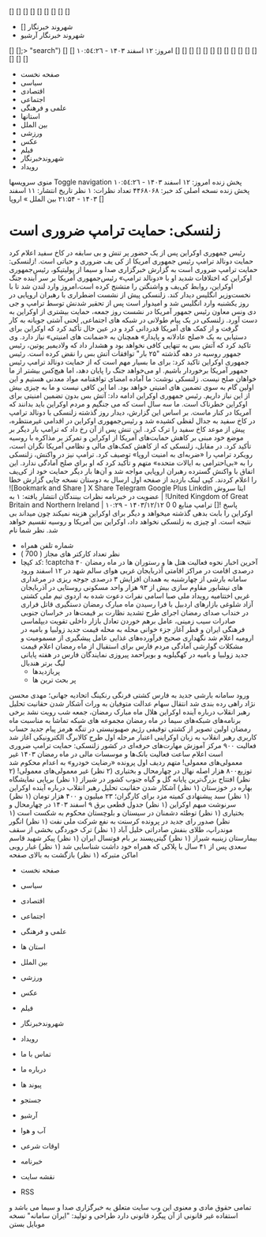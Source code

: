 []
[] [] [] [] [] []   [] []
  * [] شهروند خبرنگار
  * شهروند خبرنگار آرشیو


[]
[];> "search")
[] []
امروز: ۱۲ اسفند ۱۴۰۳ - ١٠:٥٤:٢٦ 
[] [] [] [] [] []   []
[] [] [] [] [] []   []
[]
  * صفحه نخست
  *  سیاسی 
  *  اقتصادی 
  *  اجتماعی 
  *  علمی و فرهنگی 
  * استانها
  * بین الملل
  *  ورزشی 
  *  عکس 
  *  فیلم 
  *  شهروندخبرنگار 
  *  رویداد 


منوی سرویسها Toggle navigation 
 پخش زنده 
امروز: ۱۲ اسفند ۱۴۰۳ - ١٠:٥٤:٢٦ 
 پخش زنده 
نسخه اصلی
کد خبر: ۴۴۶۸۰۶۸ 
تعداد نظرات: ۱ نظر
تاریخ انتشار: ۱۱ اسفند ۱۴۰۳ - ۲۱:۵۴ 
بین الملل » اروپا
[]
#  زلنسکی: حمایت ترامپ ضروری است 
رئیس جمهوری اوکراین پس از یک حضور پر تنش و بی سابقه در کاخ سفید اعلام کرد حمایت دونالد ترامپ رئیس جمهوری آمریکا از کی یف ضروری و حیاتی است.
!زلنسکی: حمایت ترامپ ضروری است
به گزارش خبرگزاری صدا و سیما از پولیتیکو، رئیس‌جمهوری اوکراین که اختلافات شدید او با «دونالد ترامپ» رئیس‌جمهوری آمریکا بر سر آینده جنگ اوکراین، روابط کی‌یف و واشنگتن را متشنج کرده است،امروز وارد لندن شد تا با نخست‌وزیر انگلیس دیدار کند.
زلنسکی پیش از نشست اضطراری با رهبران اروپایی در روز یکشنبه وارد انگلیس شد و امیدوار است پس از تحقیر شدنش توسط ترامپ و جی دی ونس معاون رئیس جمهور آمریکا در نشست روز جمعه، حمایت بیشتری از اوکراین به دست آورد.
زلنسکی در یک پیام طولانی در شبکه های اجتماعی, لحنی آشتی جویانه به کار گرفت و از کمک های آمریکا قدردانی کرد و در عین حال تأکید کرد که اوکراین برای دستیابی به یک «صلح عادلانه و پایدار» همچنان به «ضمانت های امنیتی» نیاز دارد.
وی تاکید کرد که آتش بس به تنهایی کافی نخواهد بود و هشدار داد که ولادیمیر پوتین، رئیس جمهور روسیه در دهه گذشته "۲۵ بار" توافقات آتش بس را نقض کرده است.
رئیس جمهوری اوکراین تاکید کرد: برای ما بسیار مهم است که از حمایت دونالد ترامپ رئیس جمهور آمریکا برخوردار باشیم. او می‌خواهد جنگ را پایان دهد، اما هیچ‌کس بیشتر از ما خواهان صلح نیست.
زلنسکی نوشت: ما آماده امضای توافقنامه مواد معدنی هستیم و این اولین گام به سوی تضمین های امنیتی خواهد بود. اما این کافی نیست و ما به چیزی بیش از این نیاز داریم.
رئیس جمهوری اوکراین ادامه داد: آتش بس بدون تضمین امنیتی برای اوکراین خطرناک است. ما سه سال است که می جنگیم و مردم اوکراین باید بدانند که آمریکا در کنار ماست.
بر اساس این گزارش، دیدار روز گذشته زلنسکی با دونالد ترامپ در کاخ سفید به جدال لفظی کشیده شد و رئیس‌جمهوری اوکراین در اقدامی غیرمنتظره، پیش از موعد کاخ سفید را ترک کرد.
این تنش پس از آن رخ داد که ترامپ بار دیگر بر موضع خود مبنی بر کاهش حمایت‌های آمریکا از اوکراین و تمرکز بر مذاکره با روسیه تأکید کرد.
در مقابل، زلنسکی که از کاهش کمک‌های مالی و نظامی آمریکا نگران است، رویکرد ترامپ را «ضربه‌ای به امنیت اروپا» توصیف کرد.
ترامپ نیز در واکنش، زلنسکی را به «بی‌احترامی به ایالات متحده» متهم و تأکید کرد که او برای صلح آمادگی ندارد.
این اتفاق با واکنش گسترده رهبران اروپایی مواجه شد و آن‌ها بار دیگر حمایت خود از کی‌یف را اعلام کردند.
کپی لینک 
بازدید از صفحه اول
ارسال به دوستان
نسخه چاپی
گزارش خطا
 ![Bookmark and Share ]
X Share 
Telegram Google Plus Linkdin
 ایتا   سروش 
عضویت در خبرنامه
نظرات بینندگان
انتشار یافته: ۱
به
| 
!United Kingdom of Great Britain and Northern Ireland
| 
۱۰:۲۹ - ۱۴۰۳/۱۲/۱۲
0
0
پاسخ 
![] ترامپ منابع اوکراین را بابت بدهی گذشته میخواهد و دیگر برای اوکراین هزینه نمیکند چون میداند بی نتیجه است. او چیزی به زلنسکی نخواهد داد، اوکراین بین آمریکا و روسیه تقسیم خواهد شد. 
نظر شما
نام
* شماره تلفن همراه
* نظر
تعداد کارکتر های مجاز ( 700 ) 
* کد کپچا:
!captcha
آخرین اخبار
نحوه فعالیت هتل ها و رستوران ها در ماه رمضان
۴۰ درصدی اقامت در مراکز اقامتی آذربایجان غربی
هوای سالم شهد در ۱۲ اسفند
ورود سامانه بارشی از چهارشنبه به همدان
افزایش ۳ درصدی جوجه ریزی در مرغداری های نیشابور
مقاوم سازی بیش از ۹۳ هزار واحد مسکونی روستایی در آذربایجان غربی
اختتامیه رویداد ملی صبا
اسامی نفرات دعوت شده به اردوی تیم ملی کشتی آزاد
شلوغی بازارهای اردبیل با فرا رسیدن ماه مبارک رمضان
دستگیری قاتل فراری در خنداب
صدای رمضان
اجرای طرح تشدید نظارت بر قیمت‌ها در خراسان جنوبی
صادرات سیب زمینی، عامل برهم خوردن تعادل بازار داخلی
تقویت دیپلماسی فرهنگی ایران و قطر
آغاز جزء خوانی محله به محله
قیمت جدید زولبیا و بامیه در ارومیه اعلام شد
نگهداری صحیح فرآورده‌های غذایی عامل پیشگیری از مسمومیت و مشکلات گوارشی
آمادگی مردم فارس برای استقبال از ماه رمضان
اعلام قیمت جدید زولبیا و بامیه در کهگیلویه و بویراحمد
پیروزی نمایندگان فارس در هفته پایانی لیگ برتر هندبال
  * پربازدیدها
  * پر بحث ترین ها


 ورود سامانه بارشی جدید به فارس 
 کشتی فرنگی رنکینگ اتحادیه جهانی؛ مهدی محسن نژاد راهی رده بندی شد 
 انتقال سهام عدالت متوفیان به وراث 
 آشکار شدن حقانیت تحلیل رهبر انقلاب درباره آینده اوکراین 
 هلال ماه مبارک رمضان، جمعه شب رویت نشد 
 برخی برنامه‌های شبکه‌های سیما در ماه رمضان 
 مجموعه های شبکه تماشا به مناسبت ماه رمضان 
 اولین تصویر از کشتی توقیفی رژیم صهیونیستی در تنگه هرمز 
 پیام جدید حساب کاربری رهبر انقلاب به زبان اوکراینی 
 اعتبار مرحله اول طرح کالابرگ الکترونیکی آغاز شد 
 فعالیت ۹۰۰ مرکز آموزش مهارت‌های حرفه‌ای در کشور 
 زلنسکی: حمایت ترامپ ضروری است 
 اعلام ساعت فعالیت بانک‌ها و موسسات مالی در ماه رمضان ۱۴۰۳ 
 غیر معمولی‌های معمولی! 
 متهم ردیف اول پرونده «رضایت خودرو» به اعدام محکوم شد 
 توزیع۸۰۰ هزار اصله نهال در چهارمحال و بختیاری (۲ نظر) 
 غیر معمولی‌های معمولی! (۲ نظر) 
 افتتاح بزرگ‌ترین پایانه گل و گیاه جنوب کشور در شیراز (۱ نظر) 
 برپایی نمایشگاه بهاره در خوزستان (۱ نظر) 
 آشکار شدن حقانیت تحلیل رهبر انقلاب درباره آینده اوکراین (۱ نظر) 
 سبد پیشنهادی کمیته مزد برای کارگران؛ ۲۳ میلیون و ۴۰۰ هزار تومان (۱ نظر) 
 سرنوشت مبهم اوکراین (۱ نظر) 
 جدول قطعی برق ۹ اسفند ۱۴۰۳ در چهارمحال و بختیاری (۱ نظر) 
 توطئه دشمنان در سیستان و بلوچستان محکوم به شکست است (۱ نظر) 
 صدور رای جدید در پرونده کرسنت به نفع شرکت ملی نفت (۱ نظر) 
 انگور موندراپ، طلای بنفش صادراتی خلیل آباد (۱ نظر) 
 ترک خوردگی بخشی از سقف بیمارستان زینبیه شیراز (۱ نظر) 
 گیتی‌پسند بر بام فوتسال ایران (۱ نظر) 
 پیکر شهید قاسم سعدی پس از ۴۱ سال با پلاکی که همراه خود داشت شناسایی شد (۱ نظر) 
 غبار روبی اماکن متبرکه (۱ نظر) 
بازگشت به بالای صفحه
  * صفحه نخست
  *  سیاسی 
  *  اقتصادی 
  *  اجتماعی 
  *  علمی و فرهنگی 
  *  استان ها 
  *  بین الملل 
  *  ورزشی 
  *  عکس 
  *  فیلم 
  *  شهروندخبرنگار 
  *  رویداد 


  * تماس با ما
  * درباره ما
  * پیوند ها
  * جستجو
  * آرشیو
  * آب و هوا
  * اوقات شرعی
  * خبرنامه
  * نقشه سایت
  * RSS


تمامی حقوق مادی و معنوی این وب سایت متعلق به خبرگزاری صدا و سیما می باشد و استفاده غیر قانونی از آن پیگرد قانونی دارد 
طراحی و تولید: "ایران سامانه"
نسخه موبایل
بستن
